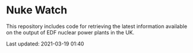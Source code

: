 # Nuke Watch

This repository includes code for retrieving the latest information available on the output of EDF nuclear power plants in the UK.

Last updated: 2021-03-19 01:40